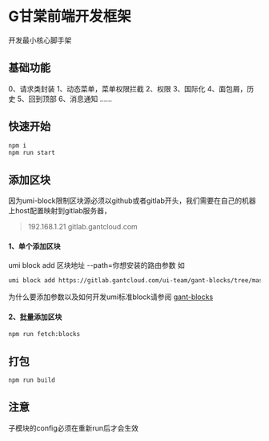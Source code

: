 # G甘棠前端开发框架


开发最小核心脚手架


## 基础功能
0、请求类封装
1、动态菜单，菜单权限拦截
2、权限
3、国际化
4、面包屑，历史
5、回到顶部
6、消息通知
……


## 快速开始

```bash
npm i
npm run start
```

## 添加区块

因为umi-block限制区块源必须以github或者gitlab开头，我们需要在自己的机器上host配置映射到gitlab服务器，

>192.168.1.21  gitlab.gantcloud.com

#### 1、单个添加区块
umi block add 区块地址 --path=你想安装的路由参数
如
```bash
umi block add https://gitlab.gantcloud.com/ui-team/gant-blocks/tree/master/table --path=/Test_Hello/hello-Block
```
为什么要添加参数以及如何开发umi标准block请参阅 [gant-blocks](https://git.gantcloud.com/ui-team/gant-blocks)

#### 2、批量添加区块

```bash
npm run fetch:blocks
```

## 打包

```bash
npm run build
```

## 注意

子模块的config必须在重新run后才会生效
